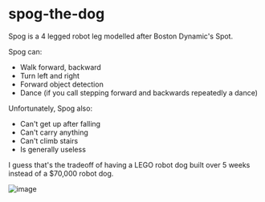 # spog-the-dog

Spog is a 4 legged robot leg modelled after Boston Dynamic's Spot. 

Spog can:
- Walk forward, backward
- Turn left and right
- Forward object detection
- Dance (if you call stepping forward and backwards repeatedly a dance)

Unfortunately, Spog also:
- Can't get up after falling
- Can't carry anything
- Can't climb stairs
- Is generally useless

I guess that's the tradeoff of having a LEGO robot dog built over 5 weeks instead of a $70,000 robot dog.

![image](https://user-images.githubusercontent.com/85257356/149889890-66306c46-0021-4277-b9e6-4d47cc9a69ca.png)
